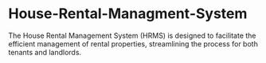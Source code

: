 # House-Rental-Managment-System
The House Rental Management System (HRMS) is designed to facilitate the efficient management of rental properties, streamlining the process for both tenants and landlords.
